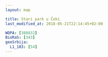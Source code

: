 ```yaml
---
layout: map

title: Stari park u Čoki
last_modified_at: 2018-05-21T22:14:45+02:00

WDPA: [388832]
BioRaS: [343]
geoSrbija:
  L1_183: [54]
---
```

